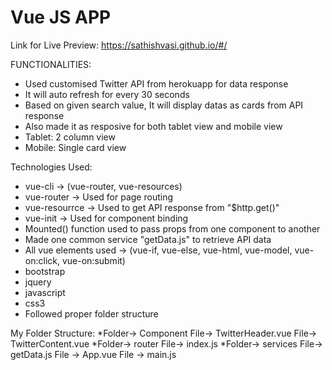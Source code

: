 # Vue JS APP

Link for Live Preview: https://sathishvasi.github.io/#/

FUNCTIONALITIES:
* Used customised Twitter API from herokuapp for data response
* It will auto refresh for every 30 seconds
* Based on given search value, It will display datas as cards from API response
* Also made it as resposive for both tablet view and mobile view
* Tablet: 2 column view
* Mobile: Single card view

Technologies Used:
* vue-cli -> (vue-router, vue-resources)
* vue-router -> Used for page routing
* vue-resourrce -> Used to get API response from "$http.get()"
* vue-init -> Used for component binding
* Mounted() function used to pass props from one component to another
* Made one common service "getData.js" to retrieve API data
* All vue elements used -> (vue-if, vue-else, vue-html, vue-model, vue-on:click, vue-on:submit)
* bootstrap
* jquery
* javascript
* css3
* Followed proper folder structure 

My Folder Structure:
*Folder-> Component
     File-> TwitterHeader.vue
     File-> TwitterContent.vue
*Folder-> router
     File-> index.js
*Folder-> services
     File-> getData.js
File -> App.vue
File -> main.js
  
  
